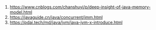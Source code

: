 

1. https://www.cnblogs.com/chanshuyi/p/deep-insight-of-java-memory-model.html
2. https://javaguide.cn/java/concurrent/jmm.html
3. https://pdai.tech/md/java/jvm/java-jvm-x-introduce.html